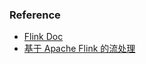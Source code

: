 ### Reference

- [Flink Doc](https://ci.apache.org/projects/flink/flink-docs-release-1.10/zh/getting-started/)
- [基于 Apache Flink 的流处理](https://book.douban.com/subject/34912177/)
